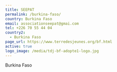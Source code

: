 ```yaml
---
title: SEEPAT
permalink: /burkina-faso/
country: Burkina Faso
email: associationseepat@gmai.com
tel: +226 70 55 44 04
country2:
  - Burkina Faso
page_url: https://www.terredesjeunes.org/bf.html
active: true
logo_image: /media/tdj-bf-adopte1-logo.jpg
---
```

Burkina Faso
